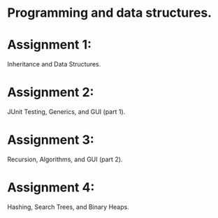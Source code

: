 # Programming and data structures.

# Assignment 1:
Inheritance and Data Structures.

# Assignment 2:
JUnit Testing, Generics,  and GUI (part 1).

# Assignment 3:
Recursion, Algorithms, and GUI (part 2).

# Assignment 4:
Hashing, Search Trees, and Binary Heaps.

